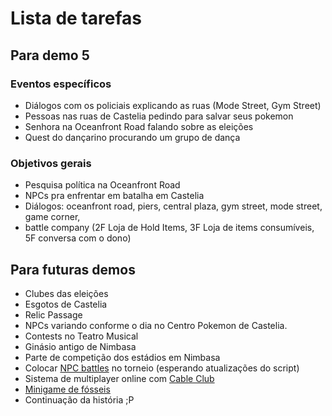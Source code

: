 # Lista de tarefas

## Para demo 5

### Eventos específicos

* Diálogos com os policiais explicando as ruas (Mode Street, Gym Street)
* Pessoas nas ruas de Castelia pedindo para salvar seus pokemon
* Senhora na Oceanfront Road falando sobre as eleições
* Quest do dançarino procurando um grupo de dança

### Objetivos gerais

* Pesquisa política na Oceanfront Road
* NPCs pra enfrentar em batalha em Castelia
* Diálogos: oceanfront road, piers, central plaza, gym street, mode street, game corner,
* battle company (2F Loja de Hold Items, 3F Loja de items consumíveis, 5F conversa com o dono)

## Para futuras demos

* Clubes das eleições
* Esgotos de Castelia
* Relic Passage
* NPCs variando conforme o dia no Centro Pokemon de Castelia.
* Contests no Teatro Musical
* Ginásio antigo de Nimbasa
* Parte de competição dos estádios em Nimbasa
* Colocar [NPC battles](https://reliccastle.com/resources/321/) no torneio (esperando atualizações do script)
* Sistema de multiplayer online com [Cable Club](https://reliccastle.com/resources/640/)
* [Minigame de fósseis](https://essentialsdocs.fandom.com/wiki/Mining_mini-game)
* Continuação da história ;P
